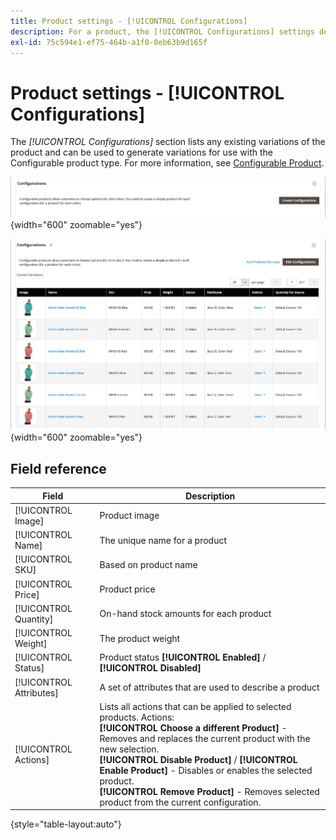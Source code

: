 ```yaml
---
title: Product settings - [!UICONTROL Configurations]
description: For a product, the [!UICONTROL Configurations] settings define variations for use with the Configurable product type.
exl-id: 75c594e1-ef75-464b-a1f0-0eb63b9d165f
---
```

# Product settings - [!UICONTROL Configurations]

The _[!UICONTROL Configurations]_ section lists any existing variations of the product and can be used to generate variations for use with the Configurable product type. For more information, see [Configurable Product](product-create-configurable.md).

![Configurations Section](./assets/product-configurable-create-configurations.png){width="600" zoomable="yes"}

![Product Configurations](./assets/product-configurations-hoodie.png){width="600" zoomable="yes"}

## Field reference

|Field|Description|
|--- |--- |
|[!UICONTROL Image]|Product image|
|[!UICONTROL Name]|The unique name for a product|
|[!UICONTROL SKU]|Based on product name|
|[!UICONTROL Price]|Product price|
|[!UICONTROL Quantity]|On-hand stock amounts for each product|
|[!UICONTROL Weight]|The product weight|
|[!UICONTROL Status]|Product status **[!UICONTROL Enabled]** / **[!UICONTROL Disabled]**|
|[!UICONTROL Attributes]|A set of attributes that are used to describe a product|
|[!UICONTROL Actions]|Lists all actions that can be applied to selected products. Actions:<br /> **[!UICONTROL Choose a different Product]** - Removes and replaces the current product with the new selection.<br /> **[!UICONTROL Disable Product]** / **[!UICONTROL Enable Product]** - Disables or enables the selected product.<br /> **[!UICONTROL Remove Product]** - Removes selected product from the current configuration.|

{style="table-layout:auto"}
